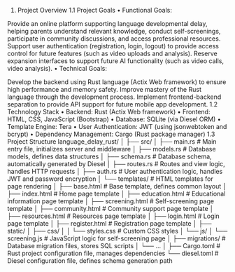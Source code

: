 1. Project Overview
1.1 Project Goals
• Functional Goals:

Provide an online platform supporting language developmental delay, helping parents understand relevant knowledge, conduct self-screenings, participate in community discussions, and access professional resources.
Support user authentication (registration, login, logout) to provide access control for future features (such as video uploads and analysis).
Reserve expansion interfaces to support future AI functionality (such as video calls, video analysis).
• Technical Goals:

Develop the backend using Rust language (Actix Web framework) to ensure high performance and memory safety.
Improve mastery of the Rust language through the development process.
Implement frontend-backend separation to provide API support for future mobile app development.
1.2 Technology Stack
• Backend: Rust (Actix Web framework) • Frontend: HTML, CSS, JavaScript (Bootstrap) • Database: SQLite (via Diesel ORM) • Template Engine: Tera • User Authentication: JWT (using jsonwebtoken and bcrypt) • Dependency Management: Cargo (Rust package manager)
1.3 Project Structure
language_delay_rust/
│
├── src/
│   ├── main.rs              # Main entry file, initializes server and middleware
│   ├── models.rs            # Database models, defines data structures
│   ├── schema.rs            # Database schema, automatically generated by Diesel
│   ├── routes.rs            # Routes and view logic, handles HTTP requests
│   ├── auth.rs              # User authentication logic, handles JWT and password encryption
│   └── templates/           # HTML templates for page rendering
│       ├── base.html        # Base template, defines common layout
│       ├── index.html       # Home page template
│       ├── education.html   # Educational information page template
│       ├── screening.html   # Self-screening page template
│       ├── community.html   # Community support page template
│       ├── resources.html   # Resources page template
│       ├── login.html       # Login page template
│       ├── register.html    # Registration page template
│
├── static/
│   ├── css/
│   │   └── styles.css       # Custom CSS styles
│   └── js/
│       └── screening.js     # JavaScript logic for self-screening page
│
├── migrations/              # Database migration files, stores SQL scripts
│   └── ...
│
├── Cargo.toml               # Rust project configuration file, manages dependencies
└── diesel.toml              # Diesel configuration file, defines schema generation path
